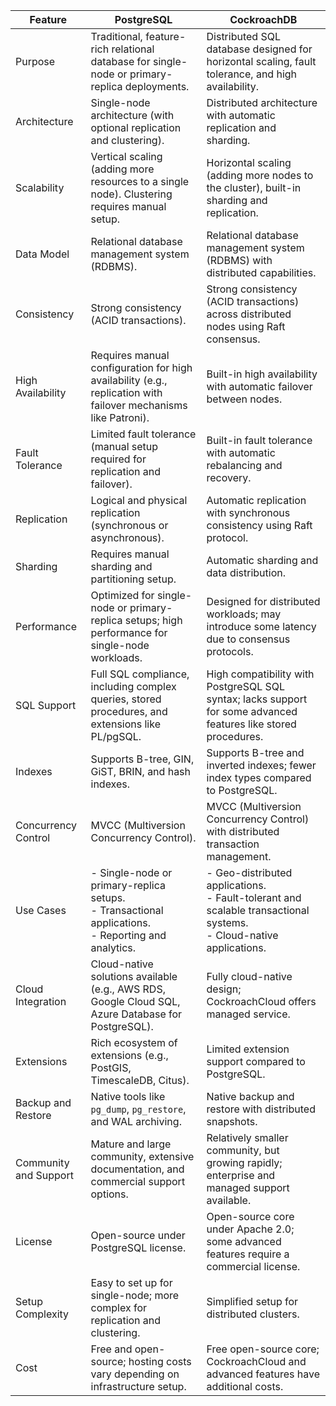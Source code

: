 
| Feature               | PostgreSQL                                                                                                     | CockroachDB                                                                                                                 |
| --------------------- | -------------------------------------------------------------------------------------------------------------- | --------------------------------------------------------------------------------------------------------------------------- |
| Purpose               | Traditional, feature-rich relational database for single-node or primary-replica deployments.                  | Distributed SQL database designed for horizontal scaling, fault tolerance, and high availability.                           |
| Architecture          | Single-node architecture (with optional replication and clustering).                                           | Distributed architecture with automatic replication and sharding.                                                           |
| Scalability           | Vertical scaling (adding more resources to a single node). Clustering requires manual setup.                   | Horizontal scaling (adding more nodes to the cluster), built-in sharding and replication.                                   |
| Data Model            | Relational database management system (RDBMS).                                                                 | Relational database management system (RDBMS) with distributed capabilities.                                                |
| Consistency           | Strong consistency (ACID transactions).                                                                        | Strong consistency (ACID transactions) across distributed nodes using Raft consensus.                                       |
| High Availability     | Requires manual configuration for high availability (e.g., replication with failover mechanisms like Patroni). | Built-in high availability with automatic failover between nodes.                                                           |
| Fault Tolerance       | Limited fault tolerance (manual setup required for replication and failover).                                  | Built-in fault tolerance with automatic rebalancing and recovery.                                                           |
| Replication           | Logical and physical replication (synchronous or asynchronous).                                                | Automatic replication with synchronous consistency using Raft protocol.                                                     |
| Sharding              | Requires manual sharding and partitioning setup.                                                               | Automatic sharding and data distribution.                                                                                   |
| Performance           | Optimized for single-node or primary-replica setups; high performance for single-node workloads.               | Designed for distributed workloads; may introduce some latency due to consensus protocols.                                  |
| SQL Support           | Full SQL compliance, including complex queries, stored procedures, and extensions like PL/pgSQL.               | High compatibility with PostgreSQL SQL syntax; lacks support for some advanced features like stored procedures.             |
| Indexes               | Supports B-tree, GIN, GiST, BRIN, and hash indexes.                                                            | Supports B-tree and inverted indexes; fewer index types compared to PostgreSQL.                                             |
| Concurrency Control   | MVCC (Multiversion Concurrency Control).                                                                       | MVCC (Multiversion Concurrency Control) with distributed transaction management.                                            |
| Use Cases             | - Single-node or primary-replica setups.  <br>- Transactional applications.  <br>- Reporting and analytics.    | - Geo-distributed applications.  <br>- Fault-tolerant and scalable transactional systems.  <br>- Cloud-native applications. |
| Cloud Integration     | Cloud-native solutions available (e.g., AWS RDS, Google Cloud SQL, Azure Database for PostgreSQL).             | Fully cloud-native design; CockroachCloud offers managed service.                                                           |
| Extensions            | Rich ecosystem of extensions (e.g., PostGIS, TimescaleDB, Citus).                                              | Limited extension support compared to PostgreSQL.                                                                           |
| Backup and Restore    | Native tools like `pg_dump`, `pg_restore`, and WAL archiving.                                                  | Native backup and restore with distributed snapshots.                                                                       |
| Community and Support | Mature and large community, extensive documentation, and commercial support options.                           | Relatively smaller community, but growing rapidly; enterprise and managed support available.                                |
| License               | Open-source under PostgreSQL license.                                                                          | Open-source core under Apache 2.0; some advanced features require a commercial license.                                     |
| Setup Complexity      | Easy to set up for single-node; more complex for replication and clustering.                                   | Simplified setup for distributed clusters.                                                                                  |
| Cost                  | Free and open-source; hosting costs vary depending on infrastructure setup.                                    | Free open-source core; CockroachCloud and advanced features have additional costs.                                          |
